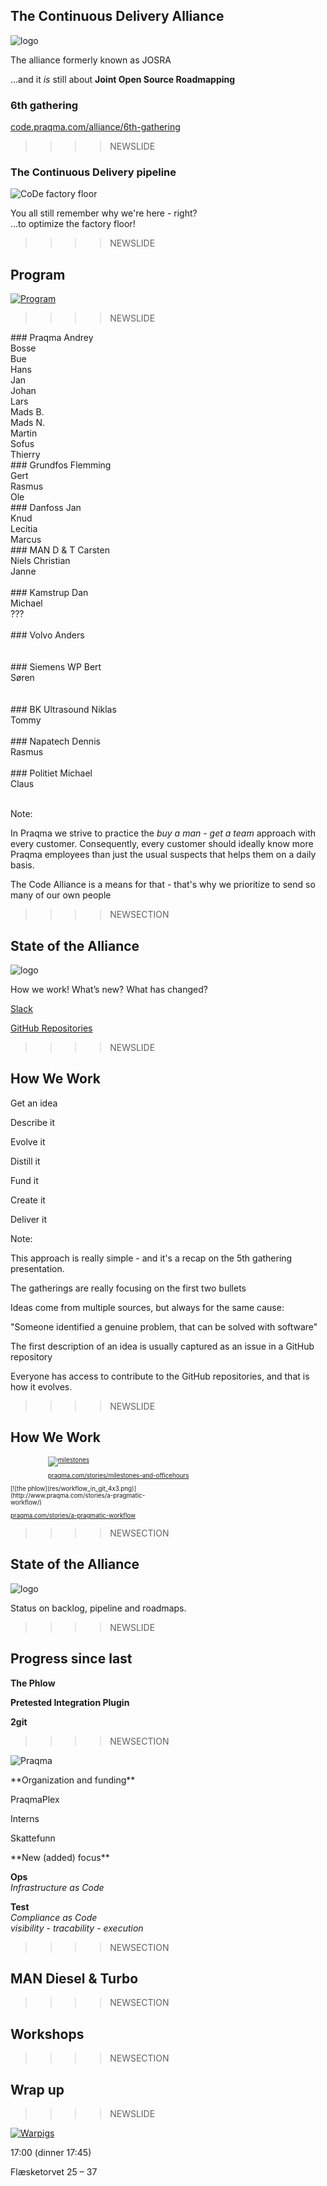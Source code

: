 <!--

 To include this markdown in your reveal add the following section:

  <section data-markdown="name-of-your-markdown.md"
    data-separator="^>>>>NEWSECTION$"
    data-separator-vertical="^>>>>NEWSLIDE$"
    data-separator-notes="^Note:$">
  </section>

-->

## The Continuous Delivery Alliance

![logo](../images/code-all.png)<!-- .element: class="plain  medium" -->

The alliance formerly known as JOSRA

...and it _is_ still about **Joint Open Source Roadmapping**

### 6th gathering

[code.praqma.com/alliance/6th-gathering](http://code.praqma.com/alliance/6th-gathering)

>>>>NEWSLIDE

### The Continuous Delivery pipeline

![CoDe factory floor](../shared/img/code-story.bare.png)<!-- .element: class="plain max" -->

You all still remember why we're here - right?<br/> ...to optimize the factory floor!


>>>>NEWSLIDE

## Program

[![Program](res/6th-gathering.png)<!-- .element class="plain max"-->](http://www.code-conf.com/code-alliance-sixth/)<!-- .element target="_blank" -->

>>>>NEWSLIDE


<div>
### Praqma
Andrey<br/>
Bosse<br/>
Bue<br/>
Hans<br/>
Jan<br/>
Johan<br/>
Lars<br/>
Mads B.<br/>
Mads N.<br/>
Martin<br/>
Sofus<br/>
Thierry
</div><!-- .element: class="names left"  -->

<div>
  <div>
  ### Grundfos
  Flemming<br/>
  Gert<br/>
  Rasmus<br/>
  Ole
  </div><!-- .element: class="fragment names left"  -->

  <div>
  ### Danfoss
  Jan<br/>
  Knud<br/>
  Lecitia<br/>
  Marcus
  </div><!-- .element: class="fragment names left"  -->

  <div>
  ### MAN D & T
  Carsten<br/>
  Niels Christian<br/>
  Janne<br/>
  &nbsp;
  </div><!-- .element: class="fragment names left"  -->

  <div>
  ### Kamstrup
  Dan<br/>
  Michael<br/>
  ???<br/>
  &nbsp;
  </div><!-- .element: class="fragment names left"  -->

  <div>
  ### Volvo
  Anders<br/>
  &nbsp;<br/>
  &nbsp;
  </div><!-- .element: class="fragment names left"  -->

  <div>
  <div>
  ### Siemens WP
  Bert<br/>
  Søren<br/>
  &nbsp;<br/>
  &nbsp;
  </div><!-- .element: class="fragment names left"  -->

  <div>
  ### BK Ultrasound
  Niklas<br/>
  Tommy<br/>
  &nbsp;
  </div><!-- .element: class="fragment names left"  -->

  <div>
  ### Napatech
  Dennis<br/>
  Rasmus<br/>
  &nbsp;
  </div><!-- .element: class="fragment names left"  -->

  <div>
  ### Politiet
  Michael<br/>
  Claus<br/>
  &nbsp;
  </div><!-- .element: class="fragment names left"  -->


</div><!-- .element: style="width:100%" -->

Note:

In Praqma we strive to practice the _buy a man - get a team_ approach with every customer. Consequently, every customer should ideally know more Praqma employees than just the usual suspects that helps them on a daily basis.

The Code Alliance is a means for that - that's why we prioritize to send so many of our own people

>>>>NEWSECTION

## State of the Alliance

![logo](../images/code-all.png)<!-- .element: class="plain  medium" -->

How we work! What’s new? What has changed?

[Slack](http://josra.slack.com)<!-- .element target="_blank" -->

[GitHub Repositories](https://github.com/Praqma?utf8=✓&q=&type=public)<!-- .element target="_blank" -->

>>>>NEWSLIDE

## How We Work

Get an idea<br/><!--  .element class="fragment"  -->

Describe it<br/><!-- .element class="fragment" -->

Evolve it<br/><!-- .element class="fragment" -->

Distill it<br/><!-- .element class="fragment" -->

Fund it<br/><!-- .element class="fragment" -->

Create it<br/><!-- .element class="fragment" -->

Deliver it<br/><!-- .element class="fragment" -->

Note:

This approach is really simple - and it's a recap on the 5th gathering presentation.

The gatherings are really focusing on the first two bullets

Ideas come from multiple sources, but always for the same cause:

"Someone identified a genuine problem, that can be solved with software"

The first description of an idea is usually captured as an issue in a GitHub repository

Everyone has access to contribute to the GitHub repositories, and that is how it evolves.

>>>>NEWSLIDE

## How We Work

<div class="left" style="width:45%;font-size:0.7em;padding-left:60px;">

  [![milestones](res/labels.png)<!-- .element class="plain medium left" -->](http://www.praqma.com/stories/milestones-and-officehours/)<!-- .element target="_blank" -->

  [praqma.com/stories/milestones-and-officehours](http://www.praqma.com/stories/milestones-and-officehours/)<!-- .element target="_blank" -->
</div>

<div class="left" style="width:45%;font-size:0.7em;">
  [![the phlow](res/workflow_in_git_4x3.png)<!-- .element class="plain medium left" -->](http://www.praqma.com/stories/a-pragmatic-workflow/)<!-- .element target="_blank" -->

  [praqma.com/stories/a-pragmatic-workflow](http://www.praqma.com/stories/a-pragmatic-workflow/)<!-- .element target="_blank" -->
</div>


>>>>NEWSECTION

## State of the Alliance

![logo](../images/code-all.png)<!-- .element: class="plain  medium" -->

Status on backlog, pipeline and roadmaps.

>>>>NEWSLIDE

## Progress since last

__The Phlow__ <!-- .element class="fragment" -->

__Pretested Integration Plugin__<!-- .element class="fragment" -->

__2git__<!-- .element class="fragment" -->

>>>>NEWSECTION

![Praqma](res/praqma.png)<!-- .element class="plain large" -->

<div>**Organization and funding**

PraqmaPlex

Interns

Skattefunn</div><!-- .element class="fragment twocol " -->

<div>**New (added) focus**

**Ops**<br/> _Infrastructure as Code_

**Test**<br/> _Compliance as Code_ <br/> _visibility_ - _tracability_ - _execution_</div><!-- .element class="fragment twocol " -->

>>>>NEWSECTION

## MAN Diesel & Turbo

>>>>NEWSECTION

## Workshops

>>>>NEWSECTION

## Wrap up

>>>>NEWSLIDE

[![Warpigs](res/warpigs.png)<!-- .element: class="plain  medium" -->](http://http://warpigs.dk/)<!-- .element target="_blank" -->

17:00 (dinner 17:45)

Flæsketorvet 25 – 37

